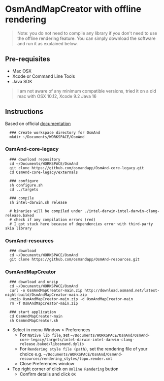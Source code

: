 # OsmAndMapCreator with offline rendering

> Note: you do not need to compile any library if you don't need to use the offline rendering feature. You can simply download the software and run it as explained below.

## Pre-requisites

- Mac OSX
- Xcode or Command Line Tools
- Java SDK

> I am not aware of any minimum compatible versions, tried it on a old mac with OSX 10.12, Xcode 9.2 Java 16

## Instructions

Based on official [documentation](https://docs.osmand.net/en/main@latest/development/build-osmand/how-to-compile-mapcreator-and-tools#compile-native-rendering-library-for-osmandmapcreator)

      ### Create workspace directory for OsmAnd
      mkdir ~/Documents/WORKSPACE/OsmAnd

### OsmAnd-core-legacy

      ### download repository
      cd ~/Documents/WORKSPACE/OsmAnd
      git clone https://github.com/osmandapp/OsmAnd-core-legacy.git
      cd OsmAnd-core-legacy/externals

      ### configure
      sh configure.sh
      cd ../targets

      ### compile
      sh intel-darwin.sh release

      # binaries will be compiled under ./intel-darwin-intel-darwin-clang-release.baked
      # check if any compilation errors (red)
      # I got stuck here because of dependencies error with third-party skia library

### OsmAnd-resources
      
      ### download
      cd ~/Documents/WORKSPACE/OsmAnd
      git clone https://github.com/osmandapp/OsmAnd-resources.git


### OsmAndMapCreator
    
      ### download and unzip
      cd ~/Documents/WORKSPACE/OsmAnd
      curl -o OsmAndMapCreator-main.zip http://download.osmand.net/latest-night-build/OsmAndMapCreator-main.zip
      unzip OsmAndMapCreator-main.zip -d OsmAndMapCreator-main
      rm -f OsmAndMapCreator-main.zip

      ### start application
      cd OsmAndMapCreator-main
      sh OsmAndMapCreator.sh

- Select in menu Window > Preferences
  - For `Native lib file`, set `~/Documents/WORKSPACE/OsmAnd/OsmAnd-core-legacy/targets/intel-darwin-intel-darwin-clang-release.baked/libosmand.dylib`
  - For `Rendering style file (path)`, set the rendering file of your choice e.g. `~/Documents/WORKSPACE/OsmAnd/OsmAnd-resources/rendering_styles/topo.render.xml`
  - Close Preferences window 
- Top right corner of click on `Online Rendering` button
  - Confirm details and click `OK`